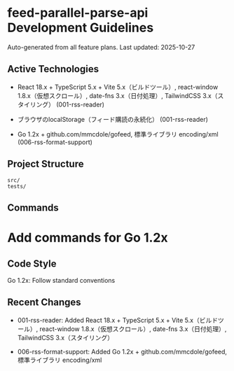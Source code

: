# feed-parallel-parse-api Development Guidelines

Auto-generated from all feature plans. Last updated: 2025-10-27

## Active Technologies
- React 18.x + TypeScript 5.x + Vite 5.x（ビルドツール）, react-window 1.8.x（仮想スクロール）, date-fns 3.x（日付処理）, TailwindCSS 3.x（スタイリング） (001-rss-reader)
- ブラウザのlocalStorage（フィード購読の永続化） (001-rss-reader)

- Go 1.2x + github.com/mmcdole/gofeed, 標準ライブラリ encoding/xml (006-rss-format-support)

## Project Structure

```text
src/
tests/
```

## Commands

# Add commands for Go 1.2x

## Code Style

Go 1.2x: Follow standard conventions

## Recent Changes
- 001-rss-reader: Added React 18.x + TypeScript 5.x + Vite 5.x（ビルドツール）, react-window 1.8.x（仮想スクロール）, date-fns 3.x（日付処理）, TailwindCSS 3.x（スタイリング）

- 006-rss-format-support: Added Go 1.2x + github.com/mmcdole/gofeed, 標準ライブラリ encoding/xml

<!-- MANUAL ADDITIONS START -->
<!-- MANUAL ADDITIONS END -->
